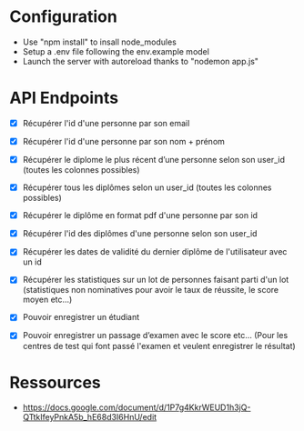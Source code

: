 # Configuration
- Use "npm install" to insall node_modules
- Setup a .env file following the env.example model
- Launch the server with autoreload thanks to "nodemon app.js"

# API Endpoints
- [x] Récupérer l'id d'une personne par son email
- [x] Récupérer l'id d'une personne par son nom + prénom
- [x] Récupérer le diplome le plus récent d’une personne selon son user_id (toutes les colonnes possibles)
- [x] Récupérer tous les diplômes selon un user_id (toutes les colonnes possibles)
- [x] Récupérer le diplôme en format pdf d'une personne par son id
- [x] Récupérer l'id des diplômes d'une personne selon son user_id
- [x] Récupérer les dates de validité du dernier diplôme de l'utilisateur avec un id
- [x] Récupérer les statistiques sur un lot de personnes faisant parti d'un lot (statistiques non nominatives pour avoir le taux de réussite, le score moyen etc…)
- [x] Pouvoir enregistrer un étudiant
- [x] Pouvoir enregistrer un passage d’examen avec le score etc… (Pour les centres de test qui font passé l'examen et veulent enregistrer le résultat)


# Ressources
- https://docs.google.com/document/d/1P7g4KkrWEUD1h3jQ-QTtkIfeyPnkA5b_hE68d3I6HnU/edit